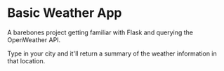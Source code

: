 # Basic Weather App 
A barebones project getting familiar with Flask and querying the OpenWeather API.

Type in your city and it'll return a summary of the weather information in that location.
